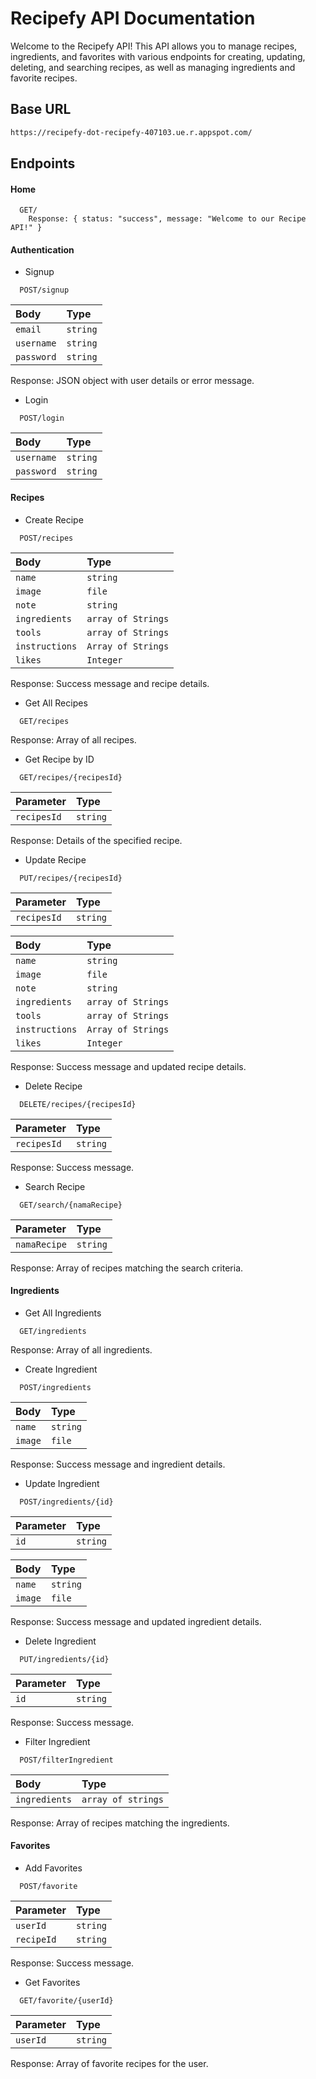 
# Recipefy API Documentation
Welcome to the Recipefy API! This API allows you to manage recipes, ingredients, and favorites with various endpoints for creating, updating, deleting, and searching recipes, as well as managing ingredients and favorite recipes.

## Base URL
```bash
https://recipefy-dot-recipefy-407103.ue.r.appspot.com/
```


## Endpoints

#### Home

```http
  GET/
    Response: { status: "success", message: "Welcome to our Recipe API!" }
```

#### Authentication
- Signup

```http
  POST/signup
```

| Body | Type     |
| :-------- | :------- |
| `email`      | `string` |
| `username`      | `string` |
| `password`      | `string` |

Response: JSON object with user details or error message.

- Login

```http
  POST/login
```

| Body | Type     |
| :-------- | :------- |
| `username`      | `string` |
| `password`      | `string` |

#### Recipes
- Create Recipe

```http
  POST/recipes
```

| Body | Type     |
| :-------- | :------- |
| `name`      | `string` |
| `image`      | `file` |
| `note`      | `string` |
| `ingredients`      | `array of Strings` |
| `tools`      | `array of Strings` |
| `instructions`      | `Array of Strings` |
| `likes`      | `Integer` |

Response: Success message and recipe details.

- Get All Recipes
```http
  GET/recipes
```
Response: Array of all recipes.

- Get Recipe by ID
```http
  GET/recipes/{recipesId}
```
| Parameter | Type     |
| :-------- | :------- |
| `recipesId`      | `string` |

Response: Details of the specified recipe.

- Update Recipe
```http
  PUT/recipes/{recipesId}
```
| Parameter | Type     |
| :-------- | :------- |
| `recipesId`      | `string` |

| Body | Type     |
| :-------- | :------- |
| `name`      | `string` |
| `image`      | `file` |
| `note`      | `string` |
| `ingredients`      | `array of Strings` |
| `tools`      | `array of Strings` |
| `instructions`      | `Array of Strings` |
| `likes`      | `Integer` |

Response: Success message and updated recipe details.

- Delete Recipe
```http
  DELETE/recipes/{recipesId}
```
| Parameter | Type     |
| :-------- | :------- |
| `recipesId`      | `string` |

Response: Success message.

- Search Recipe
```http
  GET/search/{namaRecipe}
```
| Parameter | Type     |
| :-------- | :------- |
| `namaRecipe`      | `string` |

Response: Array of recipes matching the search criteria.

#### Ingredients
- Get All Ingredients
```http
  GET/ingredients
```
Response: Array of all ingredients.

- Create Ingredient
```http
  POST/ingredients
```
| Body | Type     |
| :-------- | :------- |
| `name`      | `string` |
| `image`      | `file` |

Response: Success message and ingredient details.

- Update Ingredient
```http
  POST/ingredients/{id}
```
| Parameter | Type     |
| :-------- | :------- |
| `id`      | `string` |

| Body | Type     |
| :-------- | :------- |
| `name`      | `string` |
| `image`      | `file` |

Response: Success message and updated ingredient details.

- Delete Ingredient
```http
  PUT/ingredients/{id}
```
| Parameter | Type     |
| :-------- | :------- |
| `id`      | `string` |

Response: Success message.

- Filter Ingredient
```http
  POST/filterIngredient
```
| Body | Type     |
| :-------- | :------- |
| `ingredients`      | `array of strings` |

Response: Array of recipes matching the ingredients.

#### Favorites
- Add Favorites
```http
  POST/favorite
```
| Parameter | Type     |
| :-------- | :------- |
| `userId`      | `string` |
| `recipeId`      | `string` |

Response: Success message.

- Get Favorites
```http
  GET/favorite/{userId}
```
| Parameter | Type     |
| :-------- | :------- |
| `userId`      | `string` |

Response: Array of favorite recipes for the user.
